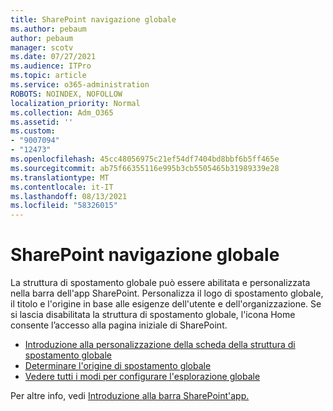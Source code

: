 ```yaml
---
title: SharePoint navigazione globale
ms.author: pebaum
author: pebaum
manager: scotv
ms.date: 07/27/2021
ms.audience: ITPro
ms.topic: article
ms.service: o365-administration
ROBOTS: NOINDEX, NOFOLLOW
localization_priority: Normal
ms.collection: Adm_O365
ms.assetid: ''
ms.custom:
- "9007094"
- "12473"
ms.openlocfilehash: 45cc48056975c21ef54df7404bd8bbf6b5ff465e
ms.sourcegitcommit: ab75f66355116e995b3cb5505465b31989339e28
ms.translationtype: MT
ms.contentlocale: it-IT
ms.lasthandoff: 08/13/2021
ms.locfileid: "58326015"
---
```

# <a name="sharepoint-global-navigation"></a>SharePoint navigazione globale

La struttura di spostamento globale può essere abilitata e personalizzata nella barra dell'app SharePoint. Personalizza il logo di spostamento globale, il titolo e l'origine in base alle esigenze dell'utente e dell'organizzazione. Se si lascia disabilitata la struttura di spostamento globale, l'icona Home consente l’accesso alla pagina iniziale di SharePoint.

- [Introduzione alla personalizzazione della scheda della struttura di spostamento globale](https://docs.microsoft.com/SharePoint/sharepoint-app-bar?WT.mc_id=365AdminCSH_SupportCentral#get-started-customizing-the-global-navigation-tab)
- [Determinare l'origine di spostamento globale](https://docs.microsoft.com/SharePoint/sharepoint-app-bar?WT.mc_id=365AdminCSH_SupportCentral#determine-the-global-navigation-source-depending-on-your-home-sites-configuration)
- [Vedere tutti i modi per configurare l'esplorazione globale](https://docs.microsoft.com/SharePoint/sharepoint-app-bar?WT.mc_id=365AdminCSH_SupportCentral#see-all-the-different-ways-you-can-set-up-global-navigation)

Per altre info, vedi [Introduzione alla barra SharePoint'app.](https://docs.microsoft.com/sharepoint/sharepoint-app-bar) 

